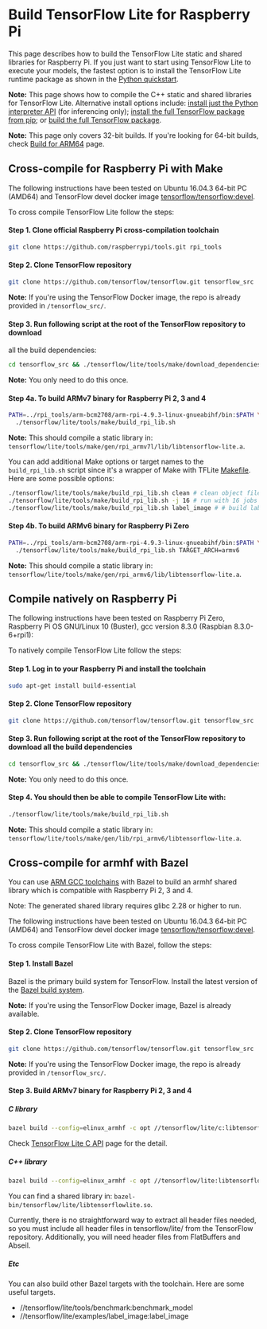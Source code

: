 # Build TensorFlow Lite for Raspberry Pi

This page describes how to build the TensorFlow Lite static and shared libraries
for Raspberry Pi. If you just want to start using TensorFlow Lite to execute
your models, the fastest option is to install the TensorFlow Lite runtime
package as shown in the [Python quickstart](python.md).

**Note:** This page shows how to compile the C++ static and shared libraries for
TensorFlow Lite. Alternative install options include:
[install just the Python interpreter API](python.md) (for inferencing only);
[install the full TensorFlow package from pip](https://www.tensorflow.org/install/pip);
or
[build the full TensorFlow package](https://www.tensorflow.org/install/source_rpi).

**Note:** This page only covers 32-bit builds. If you're looking for 64-bit
builds, check [Build for ARM64](build_arm64.md) page.

## Cross-compile for Raspberry Pi with Make

The following instructions have been tested on Ubuntu 16.04.3 64-bit PC (AMD64)
and TensorFlow devel docker image
[tensorflow/tensorflow:devel](https://hub.docker.com/r/tensorflow/tensorflow/tags/).

To cross compile TensorFlow Lite follow the steps:

#### Step 1. Clone official Raspberry Pi cross-compilation toolchain

```sh
git clone https://github.com/raspberrypi/tools.git rpi_tools
```

#### Step 2. Clone TensorFlow repository

```sh
git clone https://github.com/tensorflow/tensorflow.git tensorflow_src
```

**Note:** If you're using the TensorFlow Docker image, the repo is already
provided in `/tensorflow_src/`.

#### Step 3. Run following script at the root of the TensorFlow repository to download

all the build dependencies:

```sh
cd tensorflow_src && ./tensorflow/lite/tools/make/download_dependencies.sh
```

**Note:** You only need to do this once.

#### Step 4a. To build ARMv7 binary for Raspberry Pi 2, 3 and 4

```sh
PATH=../rpi_tools/arm-bcm2708/arm-rpi-4.9.3-linux-gnueabihf/bin:$PATH \
  ./tensorflow/lite/tools/make/build_rpi_lib.sh
```

**Note:** This should compile a static library in:
`tensorflow/lite/tools/make/gen/rpi_armv7l/lib/libtensorflow-lite.a`.

You can add additional Make options or target names to the `build_rpi_lib.sh`
script since it's a wrapper of Make with TFLite
[Makefile](https://github.com/tensorflow/tensorflow/blob/master/tensorflow/lite/tools/make/Makefile).
Here are some possible options:

```sh
./tensorflow/lite/tools/make/build_rpi_lib.sh clean # clean object files
./tensorflow/lite/tools/make/build_rpi_lib.sh -j 16 # run with 16 jobs to leverage more CPU cores
./tensorflow/lite/tools/make/build_rpi_lib.sh label_image # # build label_image binary
```

#### Step 4b. To build ARMv6 binary for Raspberry Pi Zero

```sh
PATH=../rpi_tools/arm-bcm2708/arm-rpi-4.9.3-linux-gnueabihf/bin:$PATH \
  ./tensorflow/lite/tools/make/build_rpi_lib.sh TARGET_ARCH=armv6
```

**Note:** This should compile a static library in:
`tensorflow/lite/tools/make/gen/rpi_armv6/lib/libtensorflow-lite.a`.

## Compile natively on Raspberry Pi

The following instructions have been tested on Raspberry Pi Zero, Raspberry Pi
OS GNU/Linux 10 (Buster), gcc version 8.3.0 (Raspbian 8.3.0-6+rpi1):

To natively compile TensorFlow Lite follow the steps:

#### Step 1. Log in to your Raspberry Pi and install the toolchain

```sh
sudo apt-get install build-essential
```

#### Step 2. Clone TensorFlow repository

```sh
git clone https://github.com/tensorflow/tensorflow.git tensorflow_src
```

#### Step 3. Run following script at the root of the TensorFlow repository to download all the build dependencies

```sh
cd tensorflow_src && ./tensorflow/lite/tools/make/download_dependencies.sh
```

**Note:** You only need to do this once.

#### Step 4. You should then be able to compile TensorFlow Lite with:

```sh
./tensorflow/lite/tools/make/build_rpi_lib.sh
```

**Note:** This should compile a static library in:
`tensorflow/lite/tools/make/gen/lib/rpi_armv6/libtensorflow-lite.a`.

## Cross-compile for armhf with Bazel

You can use
[ARM GCC toolchains](https://github.com/tensorflow/tensorflow/tree/master/third_party/toolchains/embedded/arm-linux)
with Bazel to build an armhf shared library which is compatible with Raspberry
Pi 2, 3 and 4.

Note: The generated shared library requires glibc 2.28 or higher to run.

The following instructions have been tested on Ubuntu 16.04.3 64-bit PC (AMD64)
and TensorFlow devel docker image
[tensorflow/tensorflow:devel](https://hub.docker.com/r/tensorflow/tensorflow/tags/).

To cross compile TensorFlow Lite with Bazel, follow the steps:

#### Step 1. Install Bazel

Bazel is the primary build system for TensorFlow. Install the latest version of
the [Bazel build system](https://bazel.build/versions/master/docs/install.html).

**Note:** If you're using the TensorFlow Docker image, Bazel is already
available.

#### Step 2. Clone TensorFlow repository

```sh
git clone https://github.com/tensorflow/tensorflow.git tensorflow_src
```

**Note:** If you're using the TensorFlow Docker image, the repo is already
provided in `/tensorflow_src/`.

#### Step 3. Build ARMv7 binary for Raspberry Pi 2, 3 and 4

##### C library

```bash
bazel build --config=elinux_armhf -c opt //tensorflow/lite/c:libtensorflowlite_c.so
```

Check
[TensorFlow Lite C API](https://github.com/tensorflow/tensorflow/tree/master/tensorflow/lite/c)
page for the detail.

##### C++ library

```bash
bazel build --config=elinux_armhf -c opt //tensorflow/lite:libtensorflowlite.so
```

You can find a shared library in:
`bazel-bin/tensorflow/lite/libtensorflowlite.so`.

Currently, there is no straightforward way to extract all header files needed,
so you must include all header files in tensorflow/lite/ from the TensorFlow
repository. Additionally, you will need header files from FlatBuffers and
Abseil.

##### Etc

You can also build other Bazel targets with the toolchain. Here are some useful
targets.

*   //tensorflow/lite/tools/benchmark:benchmark_model
*   //tensorflow/lite/examples/label_image:label_image
